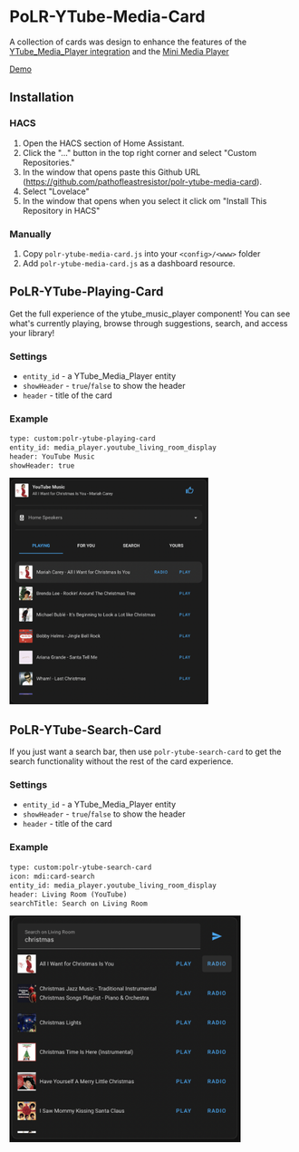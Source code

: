 # PoLR-YTube-Media-Card

A collection of cards was design to enhance the features of the [YTube_Media_Player integration](https://github.com/KoljaWindeler/ytube_music_player) and the [Mini Media Player](https://github.com/kalkih/mini-media-player)

[Demo](https://github.com/pathofleastresistor/polr-ytube-media-card/assets/91756648/3fae5ef4-8dcd-40c5-83d7-f7c5862f9b32)


## Installation

### HACS

1. Open the HACS section of Home Assistant.
2. Click the "..." button in the top right corner and select "Custom Repositories."
3. In the window that opens paste this Github URL (https://github.com/pathofleastresistor/polr-ytube-media-card).
4. Select "Lovelace"
5. In the window that opens when you select it click om "Install This Repository in HACS"

### Manually

1. Copy `polr-ytube-media-card.js` into your `<config>/<www>` folder
2. Add `polr-ytube-media-card.js` as a dashboard resource.

## PoLR-YTube-Playing-Card

Get the full experience of the ytube_music_player component! You can see what's currently playing, browse through suggestions, search, and access your library!

### Settings

-   `entity_id` - a YTube_Media_Player entity
-   `showHeader` - `true`/`false` to show the header
-   `header` - title of the card

### Example

```
type: custom:polr-ytube-playing-card
entity_id: media_player.youtube_living_room_display
header: YouTube Music
showHeader: true
```

<img src="img/polr-ytube-playing-card.png" height="400" />

## PoLR-YTube-Search-Card

If you just want a search bar, then use `polr-ytube-search-card` to get the search functionality without the rest of the card experience.

### Settings

-   `entity_id` - a YTube_Media_Player entity
-   `showHeader` - `true`/`false` to show the header
-   `header` - title of the card

### Example

```
type: custom:polr-ytube-search-card
icon: mdi:card-search
entity_id: media_player.youtube_living_room_display
header: Living Room (YouTube)
searchTitle: Search on Living Room
```

<img src="img/polr-ytube-search-card.png" align="center" height="400" />
